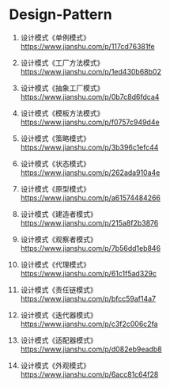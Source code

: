 # Design-Pattern

1. 设计模式《单例模式》  
https://www.jianshu.com/p/117cd76381fe   

1. 设计模式《工厂方法模式》   
https://www.jianshu.com/p/1ed430b68b02  

1. 设计模式《抽象工厂模式》  
https://www.jianshu.com/p/0b7c8d6fdca4  

1. 设计模式《模板方法模式》  
https://www.jianshu.com/p/f0757c949d4e  

1. 设计模式《策略模式》  
https://www.jianshu.com/p/3b396c1efc44  

1. 设计模式《状态模式》  
https://www.jianshu.com/p/262ada910a4e  

1. 设计模式《原型模式》  
https://www.jianshu.com/p/a61574484266  

1. 设计模式《建造者模式》  
https://www.jianshu.com/p/215a8f2b3876  

1. 设计模式《观察者模式》  
https://www.jianshu.com/p/7b56dd1eb846  

1. 设计模式《代理模式》  
https://www.jianshu.com/p/61c1f5ad329c  

1. 设计模式《责任链模式》  
https://www.jianshu.com/p/bfcc59af14a7

1. 设计模式《迭代器模式》  
https://www.jianshu.com/p/c3f2c006c2fa

1. 设计模式《适配器模式》  
https://www.jianshu.com/p/d082eb9eadb8

1. 设计模式《外观模式》  
https://www.jianshu.com/p/6acc81c64f28
